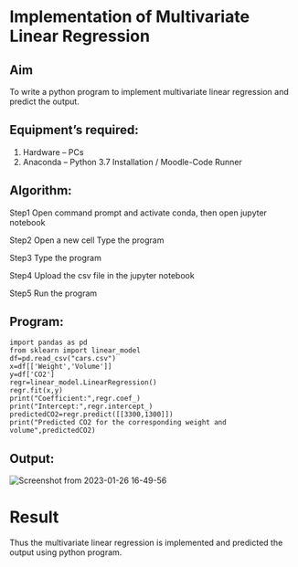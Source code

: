 # Implementation of Multivariate Linear Regression
## Aim
To write a python program to implement multivariate linear regression and predict the output.
## Equipment’s required:
1.	Hardware – PCs
2.	Anaconda – Python 3.7 Installation / Moodle-Code Runner
## Algorithm:
Step1
Open command prompt and activate conda, then open jupyter notebook

Step2
Open a new cell Type the program

Step3
Type the program

Step4
Upload the csv file in the jupyter notebook

Step5
Run the program

## Program:
```
import pandas as pd
from sklearn import linear_model
df=pd.read_csv("cars.csv")
x=df[['Weight','Volume']]
y=df['CO2']
regr=linear_model.LinearRegression()
regr.fit(x,y)
print("Coefficient:",regr.coef_)
print("Intercept:",regr.intercept_)
predictedCO2=regr.predict([[3300,1300]])
print("Predicted CO2 for the corresponding weight and volume",predictedCO2)
```







## Output:

![Screenshot from 2023-01-26 16-49-56](https://user-images.githubusercontent.com/120550359/214823410-7df06035-a08d-449e-a57d-90062ee2a100.png)




# Result
Thus the multivariate linear regression is implemented and predicted the output using python program.
